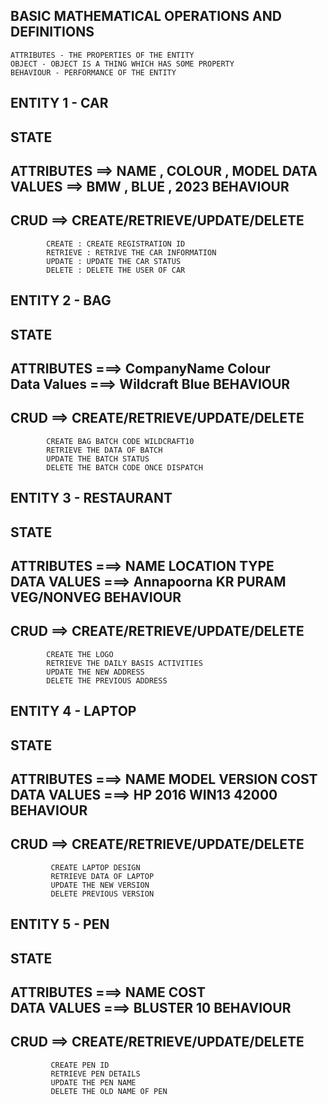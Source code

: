 ## BASIC MATHEMATICAL OPERATIONS AND DEFINITIONS

```ENTITY - ANYTHING EXISTS IN REAL WORD 
ATTRIBUTES - THE PROPERTIES OF THE ENTITY
OBJECT - OBJECT IS A THING WHICH HAS SOME PROPERTY 
BEHAVIOUR - PERFORMANCE OF THE ENTITY
```

## ENTITY 1 - CAR
STATE
------------
ATTRIBUTES  ==> NAME , COLOUR , MODEL 
DATA VALUES ==> BMW  , BLUE   , 2023
BEHAVIOUR 
---------------
## CRUD ==> CREATE/RETRIEVE/UPDATE/DELETE
            CREATE : CREATE REGISTRATION ID 
		    RETRIEVE : RETRIVE THE CAR INFORMATION
		    UPDATE : UPDATE THE CAR STATUS 
		    DELETE : DELETE THE USER OF CAR 
		 
		 
## ENTITY 2 - BAG
STATE
--------------
ATTRIBUTES  ===> CompanyName  Colour  
Data Values ===> Wildcraft    Blue 
BEHAVIOUR
--------------
## CRUD ==> CREATE/RETRIEVE/UPDATE/DELETE   
            CREATE BAG BATCH CODE WILDCRAFT10 
            RETRIEVE THE DATA OF BATCH 
            UPDATE THE BATCH STATUS
            DELETE THE BATCH CODE ONCE DISPATCH
            
            
## ENTITY 3 - RESTAURANT
STATE
--------------
ATTRIBUTES  ===> NAME         LOCATION    TYPE  
DATA VALUES ===> Annapoorna   KR PURAM   VEG/NONVEG
BEHAVIOUR
---------------
## CRUD ==> CREATE/RETRIEVE/UPDATE/DELETE 
            CREATE THE LOGO 
            RETRIEVE THE DAILY BASIS ACTIVITIES
            UPDATE THE NEW ADDRESS
            DELETE THE PREVIOUS ADDRESS
            
            
 ## ENTITY 4 - LAPTOP
 STATE
 -------------
 ATTRIBUTES  ===> NAME   MODEL  VERSION  COST 
 DATA VALUES ===> HP     2016    WIN13   42000
 BEHAVIOUR
 --------------
 ## CRUD ==> CREATE/RETRIEVE/UPDATE/DELETE
             CREATE LAPTOP DESIGN
             RETRIEVE DATA OF LAPTOP
             UPDATE THE NEW VERSION
             DELETE PREVIOUS VERSION 
             
             
 ## ENTITY 5 - PEN
 STATE 
 -------------
 ATTRIBUTES  ===> NAME    COST   
 DATA VALUES ===> BLUSTER 10
 BEHAVIOUR 
 --------------
 ## CRUD ==> CREATE/RETRIEVE/UPDATE/DELETE
             CREATE PEN ID 
             RETRIEVE PEN DETAILS
             UPDATE THE PEN NAME 
             DELETE THE OLD NAME OF PEN 
             



